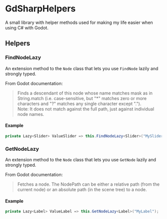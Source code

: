# GdSharpHelpers

A small library with helper methods used for making my life easier when using C# with Godot.

## Helpers

### FindNodeLazy

An extension method to the `Node` class that lets you use `FindNode` lazily and strongly typed.

From Godot documentation:

>Finds a descendant of this node whose name matches mask as in String.match (i.e. case-sensitive, but "*" matches zero or more characters and "?" matches any single character except ".").  
Note: It does not match against the full path, just against individual node names.

#### Example

```C#
private Lazy<Slider> ValueSlider => this.FindNodeLazy<Slider>("MySlider");
```

### GetNodeLazy

An extension method to the `Node` class that lets you use `GetNode` lazily and strongly typed.

From Godot documentation:

>Fetches a node. The NodePath can be either a relative path (from the current node) or an absolute path (in the scene tree) to a node.

#### Example

```C#
private Lazy<Label> ValueLabel => this.GetNodeLazy<Label>("MyLabel");
```
